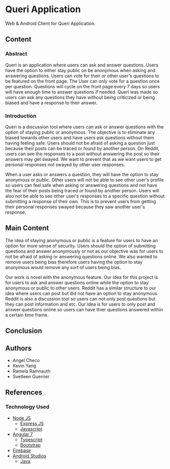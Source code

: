 # Queri Application
Web & Android Client for Queri Application.

## Content

### Abstract
Queri is an application where users can ask and answer questions. Users have the option to either stay public on be anonymous when asking and answering questions. Users can vote for their or other user's questions to be featured on the front page. The User can only vote for a question once per question. Questions will cycle on the front page every 7 days so users will have enough time to answer questions if needed. Queri was made so users can ask any questions they have without being criticized or being biased and have a response to their answer.

### Introduction
Queri is a discussion tool where users can ask or answer questions with the option of staying public or anonymous. The objective is to eliminate any biased towards other users and have users ask questions without them having feeling safe. Users should not be afraid of asking a question just because their posts can be traced or found by another person. On Reddit, users can see the responses to a post without answering the post so their answers may get swayed. We want to prevent that as we want users to get personal responses not swayed by other user responses.

When a user asks or answers a question, they will have the option to stay anonymous or public. Other users will not be able to see other user's profile so users can feel safe when asking or answering questions and not have the fear of their posts being traced or found by another person. Users will also not be able to see other user's responses to a specific question without submitting a response of their own. This is to prevent users from getting their personal responses swayed because they saw another user's response. 

## Main Content
The idea of staying anonymous or public is a feature for users to have an option for more sense of security. Users should the option of submitting questions and answer anonymously or not as our objective was for users to not be afraid of asking or answering questions online. We also wanted to remove users being bias therefore users having the option to stay anonymous would remove any sort of users being bias. 

Our work is novel with the anonymous feature. Our idea for this project is for users to ask and answer questions online while the option to stay anonymous or public to other users. Reddit has a similar structure to our idea where users can post but did not have an option to stay anonymous. Reddit is also a discussion tool so users can not only post questions but they can post information and etc. Our idea is for users to only post and answer questions online so users can have thier questions answered within a certain time frame. 


## Conclusion


## Authors

* Angel Checo
* Kevin Yang
* Ramela Ramnauth
* Svetleen Guerrier


## References

### Technology Used

* [Node JS](https://nodejs.org/en/)
  * [Express JS](https://expressjs.com/)
  * [Javascript](https://www.javascript.com/)
* [Angular 7](https://angular.io/)
  * [Typescript](https://www.typescriptlang.org/)
  * [Bootstrap](https://getbootstrap.com/)
* [Firebase](https://firebase.google.com/)
* [Android Studios](https://developer.android.com/studio)
  * [Java](https://www.java.com/en/)


